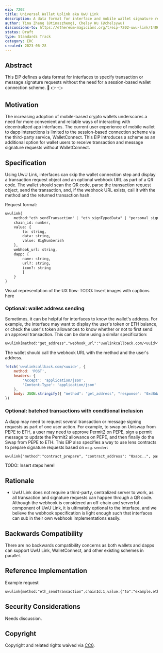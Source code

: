 ```yaml
---
eip: 7202
title: Universal Wallet Uplink aka UwU Link
description: A data format for interface and mobile wallet signature requests
author: Tina Zheng (@tinaszheng), Chelsy Wu (@chelsywu)
discussions-to: https://ethereum-magicians.org/t/eip-7202-uwu-link/14869
status: Draft
type: Standards Track
category: ERC
created: 2023-06-28
---
```


## Abstract

This EIP defines a data format for interfaces to specify transaction or message signature requests without the need for a session-based wallet connection scheme.
 🥺
👉 👈

## Motivation

The increasing adoption of mobile-based crypto wallets underscores a need for more convenient and reliable ways of interacting with decentralized app interfaces. The current user experience of mobile wallet to dapp interactions is limited to the session-based connection scheme via the third-party service, WalletConnect. This EIP introduces a scheme as an additional option for wallet users to receive transaction and message signature requests without WalletConnect.

## Specification

Using UwU Link, interfaces can skip the wallet connection step and display a transaction request object and an optional webhook URL as part of a QR code. The wallet should scan the QR code, parse the transaction request object, send the transaction, and, if the webhook URL exists, call it with the method and the returned transaction hash.

Request format:

```txt
uwulink{
    method:"eth_sendTransaction" | "eth_signTypedData" | "personal_sign",
    chain_id: number,
    value: {
        to: string,
        data: string, 
        value: BigNumberish
    },
    webhook_url: string,
    dapp: {
        name: string,
        url?: string,
        icon?: string
        }
    }
}
```

Visual representation of the UX flow:
TODO: Insert images with captions here

### Optional: wallet address sending

Sometimes, it can be helpful for interfaces to know the wallet's address. For example, the interface may want to display the user's token or ETH balance, or check the user's token allowances to know whether or not to first send an approval transaction. This can be done using a similar specification:

```txt
uwulink{method:"get_address","webhook_url":"uwulinkcallback.com/<uuid>",dapp:{"name":"UwULink demo",url:"interface-url.example",icon:""}}}
```

The wallet should call the webhook URL with the method and the user's address.

```js
fetch('uwulinkcallback.com/<uuid>', {
    method: 'POST',
    headers: {
        'Accept': 'application/json',
        'Content-Type': 'application/json'
    },
    body: JSON.stringify({ "method": "get_address", "response": "0xd8dA6BF26964aF9D7eEd9e03E53415D37aA96045" })
})
```

### Optional: batched transactions with conditional inclusion

A dapp may need to request several transaction or message signing requests as part of one user action. For example, to swap on Uniswap from PEPE to ETH, a user may need to approve Permit2 on PEPE, sign a permit message to update the Permit2 allowance on PEPE, and then finally do the Swap from PEPE to ETH. This EIP also specifies a way to use lens contracts to prepare signature requests based on `msg.sender`:

```txt
uwulink{"method":"contract_prepare", "contract_address": "0xabc..", params: { arguments_to_lens_here } }
```

TODO: Insert steps here!

## Rationale

- UwU Link does not require a third-party, centralized server to work, as all transaction and signature requests can happen through a QR code. Although the webhook is considered an off-chain and serverful component of UwU Link, it is ultimately optional to the interface, and we believe the webhook specification is light enough such that interfaces can sub in their own webhook implementations easily.

## Backwards Compatibility

There are no backwards compatibility concerns as both wallets and dapps can support UwU Link, WalletConnect, and other existing schemes in parallel.

## Reference Implementation

Example request

```txt
uwulink{method:"eth_sendTransaction",chainId:1,value:{"to":"example.eth",data:"0x0",value:0},"webhook_url":"uwulinkcallback.com/<uuid>",dapp:{"name":"UwULink demo",url:"interface-url.example",icon:""}}}
```

## Security Considerations

Needs discussion.

## Copyright

Copyright and related rights waived via [CC0](../LICENSE.md).
